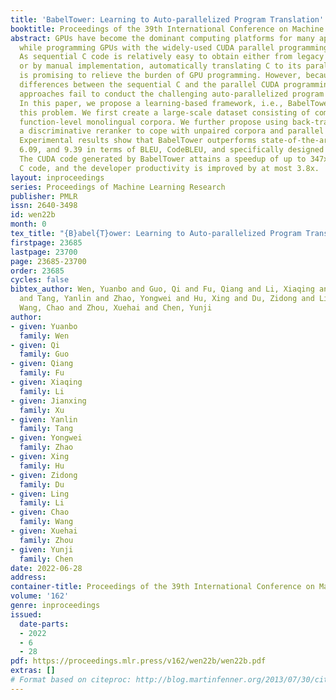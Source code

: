 ```yaml
---
title: 'BabelTower: Learning to Auto-parallelized Program Translation'
booktitle: Proceedings of the 39th International Conference on Machine Learning
abstract: GPUs have become the dominant computing platforms for many applications,
  while programming GPUs with the widely-used CUDA parallel programming model is difficult.
  As sequential C code is relatively easy to obtain either from legacy repositories
  or by manual implementation, automatically translating C to its parallel CUDA counterpart
  is promising to relieve the burden of GPU programming. However, because of huge
  differences between the sequential C and the parallel CUDA programming model, existing
  approaches fail to conduct the challenging auto-parallelized program translation.
  In this paper, we propose a learning-based framework, i.e., BabelTower, to address
  this problem. We first create a large-scale dataset consisting of compute-intensive
  function-level monolingual corpora. We further propose using back-translation with
  a discriminative reranker to cope with unpaired corpora and parallel semantic conversion.
  Experimental results show that BabelTower outperforms state-of-the-art by 1.79,
  6.09, and 9.39 in terms of BLEU, CodeBLEU, and specifically designed ParaBLEU, respectively.
  The CUDA code generated by BabelTower attains a speedup of up to 347x over the sequential
  C code, and the developer productivity is improved by at most 3.8x.
layout: inproceedings
series: Proceedings of Machine Learning Research
publisher: PMLR
issn: 2640-3498
id: wen22b
month: 0
tex_title: "{B}abel{T}ower: Learning to Auto-parallelized Program Translation"
firstpage: 23685
lastpage: 23700
page: 23685-23700
order: 23685
cycles: false
bibtex_author: Wen, Yuanbo and Guo, Qi and Fu, Qiang and Li, Xiaqing and Xu, Jianxing
  and Tang, Yanlin and Zhao, Yongwei and Hu, Xing and Du, Zidong and Li, Ling and
  Wang, Chao and Zhou, Xuehai and Chen, Yunji
author:
- given: Yuanbo
  family: Wen
- given: Qi
  family: Guo
- given: Qiang
  family: Fu
- given: Xiaqing
  family: Li
- given: Jianxing
  family: Xu
- given: Yanlin
  family: Tang
- given: Yongwei
  family: Zhao
- given: Xing
  family: Hu
- given: Zidong
  family: Du
- given: Ling
  family: Li
- given: Chao
  family: Wang
- given: Xuehai
  family: Zhou
- given: Yunji
  family: Chen
date: 2022-06-28
address:
container-title: Proceedings of the 39th International Conference on Machine Learning
volume: '162'
genre: inproceedings
issued:
  date-parts:
  - 2022
  - 6
  - 28
pdf: https://proceedings.mlr.press/v162/wen22b/wen22b.pdf
extras: []
# Format based on citeproc: http://blog.martinfenner.org/2013/07/30/citeproc-yaml-for-bibliographies/
---
```


